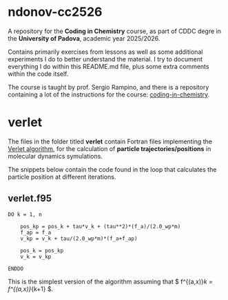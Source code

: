 # ndonov-cc2526
A repository for the **Coding in Chemistry** course, as part of CDDC degre in the **University of Padova**, academic year 2025/2026.  

Contains primarily exercises from lessons as well as some additional experiments I do to better understand the material. I try to document everything I do within this README.md file, plus some extra comments within the code itself.

The course is taught by prof. Sergio Rampino, and there is a repository containing a lot of the instructions for the course: [coding-in-chemistry](https://github.com/srampinogroup/coding-in-chemistry).
# verlet

The files in the folder titled **verlet** contain Fortran files implementing the [Verlet algorithm](https://en.wikipedia.org/wiki/Verlet_integration), for the calculation of **particle trajectories/positions** in molecular dynamics symulations.

The snippets below contain the code found in the loop that calculates the particle position at different iterations. 

## verlet.f95
```
DO k = 1, n

    pos_kp = pos_k + tau*v_k + (tau**2)*(f_a)/(2.0_wp*m)
    f_ap = f_a
    v_kp = v_k + tau/(2.0_wp*m)*(f_a+f_ap)

    pos_k = pos_kp
    v_k = v_kp

ENDDO
```
This is the simplest version of the algorithm assuming that $ f^{(a,x)}_k = f^{(a,x)}_{k+1} $. 
